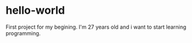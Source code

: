 # hello-world
First  project for my begining.
I'm 27 years old and i want to start learning programming.
